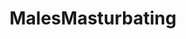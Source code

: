 ---
title: MalesMasturbating
crosslinks:
- livven
- twisteddick
- Precum
- GayGiles
- YoungMalePorn
---
